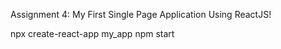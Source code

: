 Assignment 4: My First Single Page Application Using ReactJS!

npx create-react-app my_app
npm start